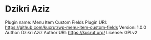 # Dzikri Aziz
Plugin name: Menu Item Custom Fields
Plugin URI: https://github.com/kucrut/wp-menu-item-custom-fields
Version: 1.0.0
Author: Dzikri Aziz
Author URI: https://kucrut.org/
License: GPLv2
